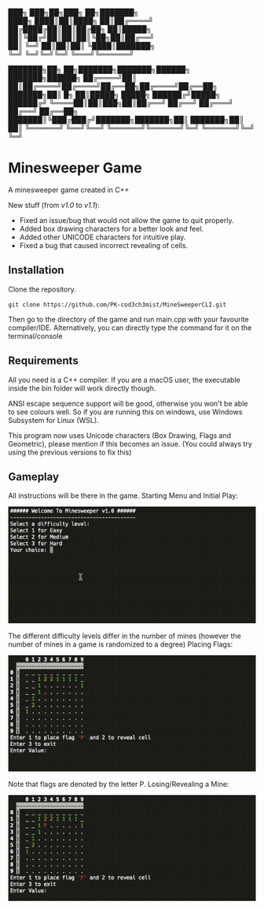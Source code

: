 ███╗   ███╗██╗███╗   ██╗███████╗                          
████╗ ████║██║████╗  ██║██╔════╝                          
██╔████╔██║██║██╔██╗ ██║█████╗                            
██║╚██╔╝██║██║██║╚██╗██║██╔══╝                            
██║ ╚═╝ ██║██║██║ ╚████║███████╗                          
╚═╝     ╚═╝╚═╝╚═╝  ╚═══╝╚══════╝                          
                                                          
███████╗██╗    ██╗███████╗███████╗██████╗ ███████╗██████╗ 
██╔════╝██║    ██║██╔════╝██╔════╝██╔══██╗██╔════╝██╔══██╗
███████╗██║ █╗ ██║█████╗  █████╗  ██████╔╝█████╗  ██████╔╝
╚════██║██║███╗██║██╔══╝  ██╔══╝  ██╔═══╝ ██╔══╝  ██╔══██╗
███████║╚███╔███╔╝███████╗███████╗██║     ███████╗██║  ██║
╚══════╝ ╚══╝╚══╝ ╚══════╝╚══════╝╚═╝     ╚══════╝╚═╝  ╚═╝
# Minesweeper Game
A minesweeper game created in C++

New stuff (from *v1.0* to *v1.1*): 
- Fixed an issue/bug that would not allow the game to quit properly.
- Added box drawing characters for a better look and feel.
- Added other UNICODE characters for intuitive play.
- Fixed a bug that caused incorrect revealing of cells.

## Installation
Clone the repository.
```shell
git clone https://github.com/PK-cod3ch3mist/MineSweeperCLI.git
```
Then go to the directory of the game and run main.cpp with your favourite compiler/IDE. Alternatively, you can directly type the command for it on the terminal/console

## Requirements
All you need is a C++ compiler. If you are a macOS user, the executable inside the bin folder will work directly though.

ANSI escape sequence support will be good, otherwise you won't be able to see colours well. So if you are running this on windows, use Windows Subsystem for Linux (WSL).

This program now uses Unicode characters (Box Drawing, Flags and Geometric), please mention if this becomes an issue. (You could always try using the previous versions to fix this) 

## Gameplay
All instructions will be there in the game.
Starting Menu and Initial Play:

![Starting Menu and Initial Play](https://github.com/PK-cod3ch3mist/MineSweeperCLI/blob/main/demogif/GIF1.gif)

The different difficulty levels differ in the number of mines (however the number of mines in a game is randomized to a degree)
Placing Flags: 

![Placing Flags](https://github.com/PK-cod3ch3mist/MineSweeperCLI/blob/main/demogif/GIF2.gif)

Note that flags are denoted by the letter P.
Losing/Revealing a Mine:

![Losing/Revealing Mine](https://github.com/PK-cod3ch3mist/MineSweeperCLI/blob/main/demogif/GIF3.gif)
